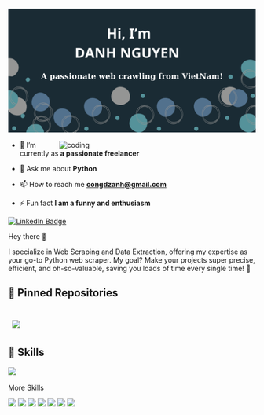 
![logo](https://github.com/DzanhNG/DzanhNG/blob/c77bd62d24fd5476057a583e082470d7268f17a3/Readme_banner.png)

<img align="right" alt="coding" width="400" src="https://images.squarespace-cdn.com/content/v1/5769fc401b631bab1addb2ab/1541580611624-TE64QGKRJG8SWAIUS7NS/ke17ZwdGBToddI8pDm48kPoswlzjSVMM-SxOp7CV59BZw-zPPgdn4jUwVcJE1ZvWQUxwkmyExglNqGp0IvTJZamWLI2zvYWH8K3-s_4yszcp2ryTI0HqTOaaUohrI8PI6FXy8c9PWtBlqAVlUS5izpdcIXDZqDYvprRqZ29Pw0o/coding-freak.gif">

  
- 🔭 I’m currently as **a passionate freelancer**

- 💬 Ask me about **Python**

- 📫 How to reach me **congdzanh@gmail.com**

- ⚡ Fun fact **I am a funny and enthusiasm**

[![LinkedIn Badge](https://img.shields.io/badge/LinkedIn-Profile-informational?style=flat&logo=linkedin&logoColor=white&color=0D76A8)](https://www.linkedin.com/in/congdzanh9700)

Hey there 👋

I specialize in Web Scraping and Data Extraction, offering my expertise as your go-to Python web scraper. My goal? Make your projects super precise, efficient, and oh-so-valuable, saving you loads of time every single time! 🚀

## 📌 Pinned Repositories



<br>

<a href="https://github.com/DzanhNG/Scrape-item-and-put-into-json">
 <img align="center" style="margin:0.5rem"  src="https://github-readme-stats.vercel.app/api/pin/?username=DzanhNG&repo=Scrape-item-and-put-into-json&title_color=ffffff&text_color=c9cacc&icon_color=4AB197&bg_color=1A2B34"/>
</a>

<br>



## 💼 Skills

![](https://img.shields.io/badge/Code-Python-informational?style=flat&logo=python&logoColor=white&color=4AB197)



More Skills
<br>

![](https://img.shields.io/badge/Libraries-BeautifulSoup-informational?style=flat&logo=beautifulsoup&logoColor=white&color=4AB197)
![](https://img.shields.io/badge/Libraries-selenium-informational?style=flat&logo=beautifulsoup&logoColor=white&color=4AB197)
![](https://img.shields.io/badge/Design-Figma-informational?style=flat&logo=figma&logoColor=white&color=4AB197)
![](https://img.shields.io/badge/MLorDL-Pandas,Numpy-informational?style=flat&logo=pandas&logoColor=white&color=4AB197)
![](https://img.shields.io/badge/Tools-GitHub-informational?style=flat&logo=GitHub&logoColor=white&color=4AB197)
![](https://img.shields.io/badge/Tools-GitLab-informational?style=flat&logo=GitLab&logoColor=white&color=4AB197)
![](https://img.shields.io/badge/Tools-Jira-informational?style=flat&logo=Jira-Software&logoColor=white&color=4AB197)


